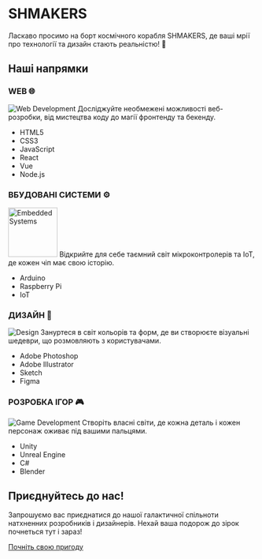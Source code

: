 # SHMAKERS

Ласкаво просимо на борт космічного корабля SHMAKERS, де ваші мрії про технології та дизайн стають реальністю! 🚀

## Наші напрямки

### WEB 🌐
![Web Development](https://icons8.com/icon/set/web/popular) 
Досліджуйте необмежені можливості веб-розробки, від мистецтва коду до магії фронтенду та бекенду.

- HTML5
- CSS3
- JavaScript
- React
- Vue
- Node.js
  
### ВБУДОВАНІ СИСТЕМИ ⚙️
<img src="https://github.com/shmakers/shmakers/assets/153901894/1996561c-0693-450d-a259-4904d49c8798" width="100" height="100" alt="Embedded Systems">
Відкрийте для себе таємний світ мікроконтролерів та IoT, де кожен чіп має свою історію.

- Arduino
- Raspberry Pi
- IoT

### ДИЗАЙН 🎨
![Design](https://iconscout.com/icon/design-5)
Зануртеся в світ кольорів та форм, де ви створюєте візуальні шедеври, що розмовляють з користувачами.

- Adobe Photoshop
- Adobe Illustrator
- Sketch
- Figma

### РОЗРОБКА ІГОР 🎮
![Game Development](https://icons8.com/icon/set/game-development/popular)
Створіть власні світи, де кожна деталь і кожен персонаж оживає під вашими пальцями.

- Unity
- Unreal Engine
- C#
- Blender

## Приєднуйтесь до нас!

Запрошуємо вас приєднатися до нашої галактичної спільноти натхненних розробників і дизайнерів. Нехай ваша подорож до зірок почнеться тут і зараз!

[Почніть свою пригоду](https://shmakers.vercel.app/) 

